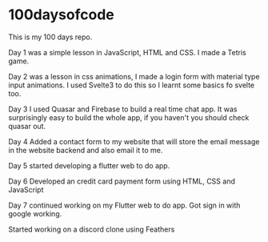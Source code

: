 # 100daysofcode

This is my 100 days repo.

Day 1 was a simple lesson in JavaScript, HTML and CSS. I made a Tetris game.

Day 2 was a lesson in css animations, I made a login form with material type input animations. I used Svelte3 to do this so I learnt some basics fo svelte too.

Day 3 I used Quasar and Firebase to build a real time chat app. It was surprisingly easy to build the whole app, if you haven't you should check quasar out.

Day 4 Added a contact form to my website that will store the email message in the website backend and also email it to me.

Day 5 started developing a flutter web to do app.

Day 6 Developed an credit card payment form using HTML, CSS and JavaScript

Day 7 continued working on my Flutter web to do app. Got sign in with google working.

Started working on a discord clone using Feathers
